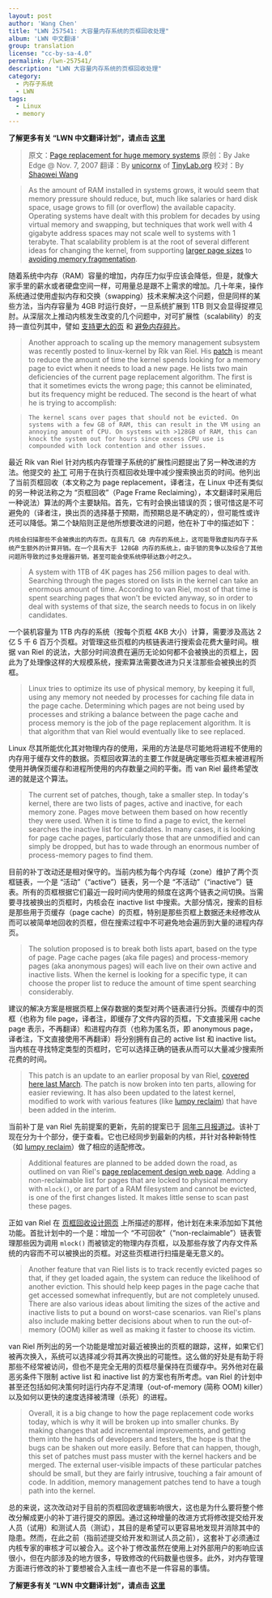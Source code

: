 ```yaml
---
layout: post
author: 'Wang Chen'
title: "LWN 257541: 大容量内存系统的页框回收处理"
album: 'LWN 中文翻译'
group: translation
license: "cc-by-sa-4.0"
permalink: /lwn-257541/
description: "LWN 大容量内存系统的页框回收处理"
category:
  - 内存子系统
  - LWN
tags:
  - Linux
  - memory
---
```


**了解更多有关 “LWN 中文翻译计划”，请点击 [这里](/lwn/)**

> 原文：[Page replacement for huge memory systems](https://lwn.net/Articles/257541/)
> 原创：By Jake Edge @ Nov. 7, 2007
> 翻译：By [unicornx](https://github.com/unicornx) of [TinyLab.org][1]
> 校对：By [Shaowei Wang](https://github.com/shaoweiaaron)

> As the amount of RAM installed in systems grows, it would seem that memory pressure should reduce, but, much like salaries or hard disk space, usage grows to fill (or overflow) the available capacity. Operating systems have dealt with this problem for decades by using virtual memory and swapping, but techniques that work well with 4 gigabyte address spaces may not scale well to systems with 1 terabyte. That scalability problem is at the root of several different ideas for changing the kernel, from supporting [larger page sizes](http://lwn.net/Articles/250335/) to [avoiding memory fragmentation](https://lwn.net/Articles/224829/).

随着系统中内存（RAM）容量的增加，内存压力似乎应该会降低，但是，就像大家手里的薪水或者硬盘空间一样，可用量总是跟不上需求的增加。几十年来，操作系统通过使用虚拟内存和交换（swapping）技术来解决这个问题，但是同样的某些方法，当内存容量为 4GB 时运行良好，一旦系统扩展到 1TB 则又会显得捉襟见肘。从深层次上推动内核发生改变的几个问题中，对可扩展性（scalability）的支持一直位列其中，譬如 [支持更大的页](http://lwn.net/Articles/250335/) 和 [避免内存碎片](https://lwn.net/Articles/224829/)。

> Another approach to scaling up the memory management subsystem was recently posted to linux-kernel by Rik van Riel. His [patch](http://lwn.net/Articles/257223/) is meant to reduce the amount of time the kernel spends looking for a memory page to evict when it needs to load a new page. He lists two main deficiencies of the current page replacement algorithm. The first is that it sometimes evicts the wrong page; this cannot be eliminated, but its frequency might be reduced. The second is the heart of what he is trying to accomplish:

>     The kernel scans over pages that should not be evicted. On systems with a few GB of RAM, this can result in the VM using an annoying amount of CPU. On systems with >128GB of RAM, this can knock the system out for hours since excess CPU use is compounded with lock contention and other issues.

最近 Rik van Riel 针对内核内存管理子系统的扩展性问题提出了另一种改进的方法。他提交的 [补丁](http://lwn.net/Articles/257223/) 可用于在执行页框回收处理中减少搜索换出页的时间。他列出了当前页框回收（本文称之为 page replacement，译者注，在 Linux 中还有类似的另一种说法称之为 “页框回收”（Page Frame Reclaiming），本文翻译时采用后一种说法）算法的两个主要缺陷。首先，它有时会换出错误的页；很可惜这是不可避免的（译者注，换出页的选择基于预期，而预期总是不确定的），但可能性或许还可以降低。第二个缺陷则正是他所想要改进的问题，他在补丁中的描述如下：

    内核会扫描那些不会被换出的内存页。在具有几 GB 内存的系统上，这可能导致虚拟内存子系统产生额外的计算开销。在一个具有大于 128GB 内存的系统上，由于锁的竞争以及综合了其他问题所导致的过多处理器开销，甚至可能会使系统停顿达数小时之久。

> A system with 1TB of 4K pages has 256 million pages to deal with. Searching through the pages stored on lists in the kernel can take an enormous amount of time. According to van Riel, most of that time is spent searching pages that won't be evicted anyway, so in order to deal with systems of that size, the search needs to focus in on likely candidates.

一个装机容量为 1TB 内存的系统（按每个页框 4KB 大小）计算，需要涉及高达 2 亿 5 千 6 百万个页框。对管理这些页框的内核链表进行搜索会花费大量时间。根据 van Riel 的说法，大部分时间浪费在遍历无论如何都不会被换出的页框上，因此为了处理像这样的大规模系统，搜索算法需要改进为只关注那些会被换出的页框。

> Linux tries to optimize its use of physical memory, by keeping it full, using any memory not needed by processes for caching file data in the page cache. Determining which pages are not being used by processes and striking a balance between the page cache and process memory is the job of the page replacement algorithm. It is that algorithm that van Riel would eventually like to see replaced.

Linux 尽其所能优化其对物理内存的使用，采用的方法是尽可能地将进程不使用的内存用于缓存文件的数据。页框回收算法的主要工作就是确定哪些页框未被进程所使用并确保页缓存和进程所使用的内存数量之间的平衡。而 van Riel 最终希望改进的就是这个算法。

> The current set of patches, though, take a smaller step. In today's kernel, there are two lists of pages, active and inactive, for each memory zone. Pages move between them based on how recently they were used. When it is time to find a page to evict, the kernel searches the inactive list for candidates. In many cases, it is looking for page cache pages, particularly those that are unmodified and can simply be dropped, but has to wade through an enormous number of process-memory pages to find them.

目前的补丁改动还是相对保守的。当前内核为每个内存域（zone）维护了两个页框链表，一个是 “活动”（“active”）链表，另一个是 “不活动”（“inactive”）链表。所有的页框根据它们最近一段时间内使用的频度在这两个链表之间切换。当需要寻找被换出的页框时，内核会在 inactive list 中搜索。大部分情况，搜索的目标是那些用于页缓存（page cache）的页框，特别是那些页框上数据还未经修改从而可以被简单地回收的页框，但在搜索过程中不可避免地会遍历到大量的进程内存页。

> The solution proposed is to break both lists apart, based on the type of page. Page cache pages (aka file pages) and process-memory pages (aka anonymous pages) will each live on their own active and inactive lists. When the kernel is looking for a specific type, it can choose the proper list to reduce the amount of time spent searching considerably.

建议的解决方案是根据页框上保存数据的类型对两个链表进行分拆。页缓存中的页框（也称为 file page，译者注，即缓存了文件内容的页框，下文直接采用 cache page 表示，不再翻译）和进程内存页（也称为匿名页，即 anonymous page，译者注，下文直接使用不再翻译）将分别拥有自己的 active  list 和 inactive list。当内核在寻找特定类型的页框时，它可以选择正确的链表从而可以大量减少搜索所花费的时间。

> This patch is an update to an earlier proposal by van Riel, [covered here last March](http://lwn.net/Articles/226756/). The patch is now broken into ten parts, allowing for easier reviewing. It has also been updated to the latest kernel, modified to work with various features (like [lumpy reclaim](http://lwn.net/Articles/211505/)) that have been added in the interim.

当前补丁是 van Riel 先前提案的更新，先前的提案已于 [同年三月报道过](/lwn-226756)。该补丁现在分为十个部分，便于查看。它也已经同步到最新的内核，并针对各种新特性（如 [lumpy reclaim](/lwn-211505/)）做了相应的适配修改。

> Additional features are planned to be added down the road, as outlined on van Riel's [page replacement design web page](http://linux-mm.org/PageReplacementDesign). Adding a non-reclaimable list for pages that are locked to physical memory with `mlock()`, or are part of a RAM filesystem and cannot be evicted, is one of the first changes listed. It makes little sense to scan past these pages.

正如 van Riel 在 [页框回收设计网页](http://linux-mm.org/PageReplacementDesign) 上所描述的那样，他计划在未来添加如下其他功能。首批计划中的一个是：增加一个 “不可回收”（“non-reclaimable”）链表管理那些因为调用 `mlock()` 而被锁定的物理内存页框，以及那些存放了内存文件系统的内容而不可以被换出的页框。对这些页框进行扫描是毫无意义的。

> Another feature that van Riel lists is to track recently evicted pages so that, if they get loaded again, the system can reduce the likelihood of another eviction. This should help keep pages in the page cache that get accessed somewhat infrequently, but are not completely unused. There are also various ideas about limiting the sizes of the active and inactive lists to put a bound on worst-case scenarios. van Riel's plans also include making better decisions about when to run the out-of-memory (OOM) killer as well as making it faster to choose its victim.

van Riel 所列出的另一个功能是增加对最近被换出的页框的跟踪，这样，如果它们被再次换入，系统可以选择减少将其再次换出的可能性。这么做的好处是有助于将那些不经常被访问，但也不是完全无用的页框尽量保持在页缓存中。另外他对在最恶劣条件下限制 active list 和 inactive list 的方案也有所考虑。van Riel 的计划中甚至还包括如何决策何时运行内存不足清理（out-of-memory (简称 OOM) killer）以及如何以更快的速度选择被清理（杀死）的进程。

> Overall, it is a big change to how the page replacement code works today, which is why it will be broken up into smaller chunks. By making changes that add incremental improvements, and getting them into the hands of developers and testers, the hope is that the bugs can be shaken out more easily. Before that can happen, though, this set of patches must pass muster with the kernel hackers and be merged. The external user-visible impacts of these particular patches should be small, but they are fairly intrusive, touching a fair amount of code. In addition, memory management patches tend to have a tough path into the kernel.

总的来说，这次改动对于目前的页框回收逻辑影响很大，这也是为什么要将整个修改分解成更小的补丁进行提交的原因。通过这种增量的改进方式将修改提交给开发人员（试用）和测试人员（测试），其目的是希望可以更容易地发现并消除其中的隐患。然而，在此之前（指前述提交给开发和测试人员之前），这套补丁必须通过内核专家的审核才可以被合入。这个补丁修改虽然在使用上对外部用户的影响应该很小，但在内部涉及的地方很多，导致修改的代码数量也很多。此外，对内存管理方面进行修改的补丁要想被合入主线一直也不是一件容易的事情。

**了解更多有关 “LWN 中文翻译计划”，请点击 [这里](/lwn/)**

[1]: http://tinylab.org
